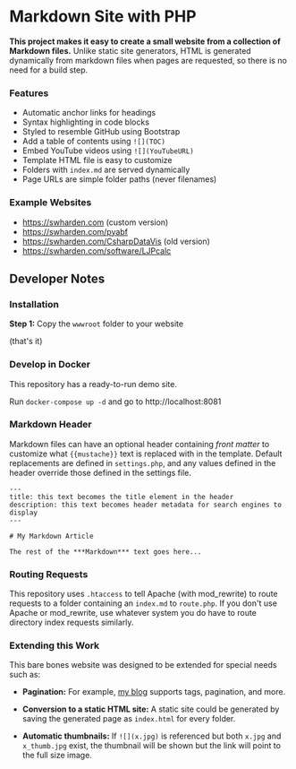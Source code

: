 # Markdown Site with PHP

**This project makes it easy to create a small website from a collection of Markdown files.** Unlike static site generators, HTML is generated dynamically from markdown files when pages are requested, so there is no need for a build step.

### Features
* Automatic anchor links for headings
* Syntax highlighting in code blocks
* Styled to resemble GitHub using Bootstrap
* Add a table of contents using `![](TOC)`
* Embed YouTube videos using `![](YouTubeURL)`
* Template HTML file is easy to customize
* Folders with `index.md` are served dynamically
* Page URLs are simple folder paths (never filenames)

### Example Websites
* https://swharden.com (custom version)
* https://swharden.com/pyabf
* https://swharden.com/CsharpDataVis (old version)
* https://swharden.com/software/LJPcalc

## Developer Notes

### Installation

**Step 1:** Copy the `wwwroot` folder to your website 

(that's it)

### Develop in Docker

This repository has a ready-to-run demo site. 

Run `docker-compose up -d` and go to http://localhost:8081

### Markdown Header

Markdown files can have an optional header containing _front matter_ to customize what `{{mustache}}` text is replaced with in the template. Default replacements are defined in `settings.php`, and any values defined in the header override those defined in the settings file.

```
---
title: this text becomes the title element in the header
description: this text becomes header metadata for search engines to display
---

# My Markdown Article

The rest of the ***Markdown*** text goes here...
```

### Routing Requests

This repository uses `.htaccess` to tell Apache (with mod_rewrite) to route requests to a folder containing an `index.md` to `route.php`. If you don't use Apache or mod_rewrite, use whatever system you do have to route directory index requests similarly.

### Extending this Work

This bare bones website was designed to be extended for special needs such as:

* **Pagination:** For example, [my blog](http://swharden.com) supports tags, pagination, and more.

* **Conversion to a static HTML site:** A static site could be generated by saving the generated page as `index.html` for every folder.

* **Automatic thumbnails:** If `![](x.jpg)` is referenced but both `x.jpg` and `x_thumb.jpg` exist, the thumbnail will be shown but the link will point to the full size image.
